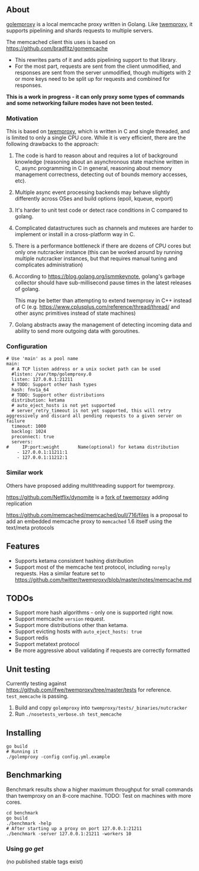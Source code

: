 ## About

[golemproxy](https://github.com/TysonAndre/golemproxy) is a local memcache proxy written in Golang. Like [twemproxy](https://github.com/twitter/twemproxy), it supports pipelining and shards requests to multiple servers.

The memcached client this uses is based on https://github.com/bradfitz/gomemcache

- This rewrites parts of it and adds pipelining support to that library.
- For the most part, requests are sent from the client unmodified, and responses are sent from the server unmodified,
  though multigets with 2 or more keys need to be split up for requests and combined for responses.

**This is a work in progress - it can only proxy some types of commands and some networking failure modes have not been tested.**

### Motivation

This is based on [twemproxy](https://github.com/twitter/twemproxy), which is written in C and single threaded, and is limited to only a single CPU core.
While it is very efficient, there are the following drawbacks to the approach:

1. The code is hard to reason about and requires a lot of background knowledge
   (reasoning about an asynchronous state machine written in C, async programming in C in general, reasoning about memory management correctness, detecting out of bounds memory accesses, etc).

2. Multiple async event processing backends may behave slightly differently across OSes and build options (epoll, kqueue, evport)
3. It's harder to unit test code or detect race conditions in C compared to golang.
4. Complicated datastructures such as channels and mutexes are harder to implement or install in a cross-platform way in C.
5. There is a performance bottleneck if there are dozens of CPU cores but only one nutcracker instance
   (this can be worked around by running multiple nutcracker instances, but that requires manual tuning and complicates administration)
6. According to https://blog.golang.org/ismmkeynote, golang's garbage collector should have sub-millisecond pause times in the latest releases of golang.

   This may be better than attempting to extend twemproxy in C++ instead of C (e.g. https://www.cplusplus.com/reference/thread/thread/ and other async primitives instead of state machines)
7. Golang abstracts away the management of detecting incoming data and ability to send more outgoing data with goroutines.

### Configuration

```
# Use 'main' as a pool name
main:
  # A TCP listen address or a unix socket path can be used
  #listen: /var/tmp/golemproxy.0
  listen: 127.0.0.1:21211
  # TODO: Support other hash types
  hash: fnv1a_64
  # TODO: Support other distributions
  distribution: ketama
  # auto_eject_hosts is not yet supported
  # server_retry_timeout is not yet supported, this will retry aggressively and discard all pending requests to a given server on failure
  timeout: 1000
  backlog: 1024
  preconnect: true
  servers:
#     IP:port:weight       Name(optional) for ketama distribution
    - 127.0.0.1:11211:1
    - 127.0.0.1:11212:1
```

### Similar work

Others have proposed adding multithreading support for twemproxy.

https://github.com/Netflix/dynomite is a [fork of twemproxy](https://github.com/Netflix/dynomite/wiki/FAQ#is-this-a-fork-from-twemproxy) adding replication

https://github.com/memcached/memcached/pull/716/files is a proposal to add an embedded memcache proxy to `memcached` 1.6 itself using the text/meta protocols

## Features

- Supports ketama consistent hashing distribution
- Support most of the memcache text protocol, including `noreply` requests. Has a similar feature set to https://github.com/twitter/twemproxy/blob/master/notes/memcache.md

## TODOs

- Support more hash algorithms - only one is supported right now.
- Support memcache `version` request.
- Support more distributions other than ketama.
- Support evicting hosts with `auto_eject_hosts: true`
- Support redis
- Support metatext protocol
- Be more aggressive about validating if requests are correctly formatted

## Unit testing

Currently testing against https://github.com/ifwe/twemproxy/tree/master/tests for reference. `test_memcache` is passing.

1. Build and copy `golemproxy` into `twemproxy/tests/_binaries/nutcracker`
2. Run `./nosetests_verbose.sh test_memcache`

## Installing

```
go build
# Running it
./golemproxy -config config.yml.example
```

## Benchmarking

Benchmark results show a higher maximum throughput for small commands than twemproxy on an 8-core machine.
TODO: Test on machines with more cores.

```
cd benchmark
go build
./benchmark -help
# After starting up a proxy on port 127.0.0.1:21211
./benchmark -server 127.0.0.1:21211 -workers 10
```

### Using *go get*

(no published stable tags exist)
